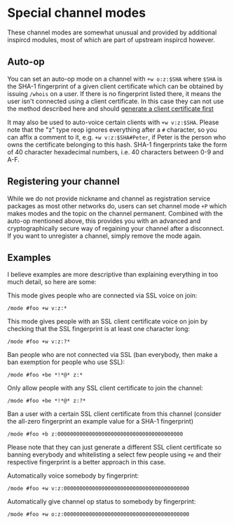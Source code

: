 Special channel modes
=====================

These channel modes are somewhat unusual and provided by additional inspircd
modules, most of which are part of upstream inspircd however.

Auto-op
-------
You can set an auto-op mode on a channel with `+w o:z:$SHA`
where `$SHA` is the SHA-1 fingerprint of a given client certificate which can
be obtained by issuing `/whois` on a user. If there is no fingerprint listed
there, it means the user isn't connected using a client certificate. In this
case they can not use the method described here and should [generate a client
certificate first](ssl)

It may also be used to auto-voice certain clients with `+w v:z:$SHA`. Please
note that the "z" type reop ignores everything after a `#` character, so you
can affix a comment to it, e.g. `+w v:z:$SHA#Peter`, if Peter is the person
who owns the certificate belonging to this hash. SHA-1 fingerprints take the
form of 40 character hexadecimal numbers, i.e. 40 characters between 0-9 and
A-F.

Registering your channel
------------------------

While we do not provide nickname and channel as registration service packages
as most other networks do, users can set channel mode `+P` which makes modes
and the topic on the channel permanent. Combined with the auto-op mentioned
above, this provides you with an advanced and cryptographically secure way of
regaining your channel after a disconnect. If you want to unregister a
channel, simply remove the mode again.

Examples
--------

I believe examples are more descriptive than explaining everything in too much
detail, so here are some:

This mode gives people who are connected via SSL voice on join:

	/mode #foo +w v:z:*

This mode gives people with an SSL client certificate voice on join by checking
that the SSL fingerprint is at least one character long:

	/mode #foo +w v:z:?*

Ban people who are not connected via SSL (ban everybody, then make a ban
exemption for people who use SSL):

	/mode #foo +be *!*@* z:*

Only allow people with any SSL client certificate to join the channel:

	/mode #foo +be *!*@* z:?*

Ban a user with a certain SSL client certificate from this channel (consider
the all-zero fingerprint an example value for a SHA-1 fingerprint)

	/mode #foo +b z:0000000000000000000000000000000000000000

Please note that they can just generate a different SSL client certificate so
banning everybody and whitelisting a select few people using `+e` and their
respective fingerprint is a better approach in this case.

Automatically voice somebody by fingerprint:

	/mode #foo +w v:z:0000000000000000000000000000000000000000

Automatically give channel op status to somebody by fingerprint:

	/mode #foo +w o:z:0000000000000000000000000000000000000000
